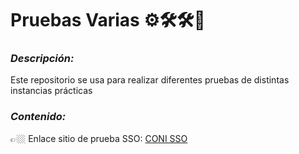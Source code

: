 # Pruebas Varias ⚙️🛠️🛠🤖

### *Descripción:*
Este repositorio se usa para realizar diferentes pruebas de distintas instancias prácticas</br>


### *Contenido:*
👉🏼 Enlace sitio de prueba SSO: [CONI SSO](https://manuelpalomeque.github.io/Prueba1/)
